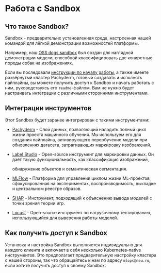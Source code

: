 # Работа с Sandbox

## Что такое Sandbox?

Sandbox - предварительно установленная среда, настроенная нашей командой для лёгкой демонстрации возможностей платформы.

Например, наш [OSS dogs sandbox](https://github.com/neuro-inc/mlops-demo-oss-dogs) был создан для наглядной демонстрации модели, способной классифицировать две конкретные породы собак на изображениях. 

Если вы последовали [инструкции по началу работы](../../first-steps/getting-started.md), а также имеете развёрнутый кластер Pachyderm, готовый создавать и исполнять пайплайны, вы можете получить доступ к Sandbox и начать работать с ним, руководствуясь его `readme`-файлом. Вам не нужно будет настраивать интеграции с различными сторонними инструментами.

## Интеграции инструментов

Этот Sandbox будет заранее интегрирован с такими инструментами:

* [Pachyderm](https://www.pachyderm.com/) - Слой данных, позволяющий наладить полный цикл жизни проекта машинного обучения. Мы используем его для создания пайплайна, активирующего переобучение модели при обновлениях датасета, затрагивающих маркировку изображений.
* [Label Studio](https://labelstud.io/) - Open-source инструмент для маркировки данных. Он даёт такую функциональность, как классификация изображений,

  обнаружение объектов и семантическая сегментация.

* [MLFlow](https://mlflow.org/) - Платформа для управления циклом жизни ML-проектов, сфокусированная на экспериментах, воспроизводимость, выкладке и центральном реестре образов.
* [SHAP](https://github.com/slundberg/shap) - Инструмент, подходящий к объяснению вывода моделей с точки зрения теории игр.
* [Locust](https://locust.io/) - Open-source инструмент по нагрузочному тестированию, использующийся для выверения работы моделей.

## Как получить доступ к Sandbox

Установка и настройка Sandbox выполняется индивидуально для каждого клиента и включает в себя несколько Kubernetes-native инструментов. Это предполагает предварительную настройку кластера с нашей стороны, так что обращайтесь к нам по адресу `mlops@neu.ro`, если хотите получить доступ к своему Sandbox.

